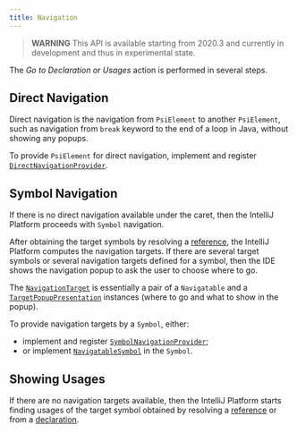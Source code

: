 ```yaml
---
title: Navigation
---
```

<!-- Copyright 2000-2020 JetBrains s.r.o. and other contributors. Use of this source code is governed by the Apache 2.0 license that can be found in the LICENSE file. -->

> **WARNING** This API is available starting from 2020.3 and currently in development and thus in experimental state.

The _Go to Declaration or Usages_ action is performed in several steps.

## Direct Navigation

Direct navigation is the navigation from `PsiElement` to another `PsiElement`, 
such as navigation from `break` keyword to the end of a loop in Java, without showing any popups.

To provide `PsiElement` for direct navigation, implement and register 
[`DirectNavigationProvider`](upsource:///platform/core-api/src/com/intellij/navigation/DirectNavigationProvider.java).


## Symbol Navigation

If there is no direct navigation available under the caret, then the IntelliJ Platform proceeds with `Symbol` navigation.

After obtaining the target symbols by resolving a [reference](declarations_and_references.md#references), 
the IntelliJ Platform computes the navigation targets. 
If there are several target symbols or several navigation targets defined for a symbol, 
then the IDE shows the navigation popup to ask the user to choose where to go.

The [`NavigationTarget`](upsource:///platform/core-api/src/com/intellij/navigation/NavigationTarget.java)
is essentially a pair of a `Navigatable` and 
a [`TargetPopupPresentation`](upsource:///platform/core-api/src/com/intellij/navigation/TargetPopupPresentation.java) 
instances (where to go and what to show in the popup).

To provide navigation targets by a `Symbol`, either:
- implement and register 
  [`SymbolNavigationProvider`](upsource:///platform/core-api/src/com/intellij/navigation/SymbolNavigationProvider.java);
- or implement 
  [`NavigatableSymbol`](upsource:///platform/core-api/src/com/intellij/navigation/NavigatableSymbol.java)
  in the `Symbol`.


## Showing Usages

If there are no navigation targets available, then the IntelliJ Platform starts finding usages of the target symbol 
obtained by resolving a [reference](declarations_and_references.md#references) 
or from a [declaration](declarations_and_references.md#declarations). 
